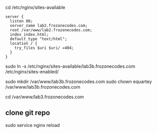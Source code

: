 cd /etc/nginx/sites-available

```
server {
  listen 80;
  server_name lab2.frozonecodes.com;
  root /var/www/lab2.frozonecodes.com;
  index index.html;
  default_type "text/html";
  location / {
    try_files $uri $uri/ =404;
  }
}
```

sudo ln -s /etc/nginx/sites-available/lab3b.frozonecodes.com /etc/nginx/sites-enabled/

sudo mkdir /var/www/lab3b.frozonecodes.com
sudo chown equartey /var/www/lab3b.frozonecodes.com

cd /var/www/lab3.frozonecodes.com

## clone git repo

sudo service nginx reload
